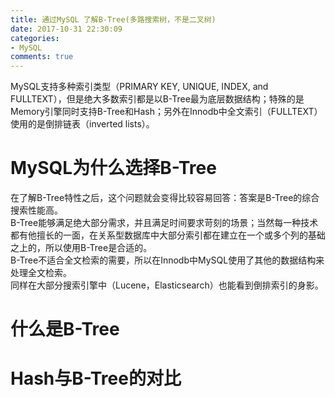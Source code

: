 ```yaml
---
title: 通过MySQL 了解B-Tree(多路搜索树，不是二叉树)
date: 2017-10-31 22:30:09
categories:
- MySQL
comments: true
---
```


MySQL支持多种索引类型（PRIMARY KEY, UNIQUE, INDEX, and FULLTEXT），但是绝大多数索引都是以B-Tree最为底层数据结构；特殊的是Memory引擎同时支持B-Tree和Hash；另外在Innodb中全文索引（FULLTEXT）使用的是倒排链表（inverted lists）。

# MySQL为什么选择B-Tree
在了解B-Tree特性之后，这个问题就会变得比较容易回答：答案是B-Tree的综合搜索性能高。   
B-Tree能够满足绝大部分需求，并且满足时间要求苛刻的场景；当然每一种技术都有他擅长的一面，在关系型数据库中大部分索引都在建立在一个或多个列的基础之上的，所以使用B-Tree是合适的。   
B-Tree不适合全文检索的需要，所以在Innodb中MySQL使用了其他的数据结构来处理全文检索。   
同样在大部分搜索引擎中（Lucene，Elasticsearch）也能看到倒排索引的身影。


# 什么是B-Tree



# Hash与B-Tree的对比
